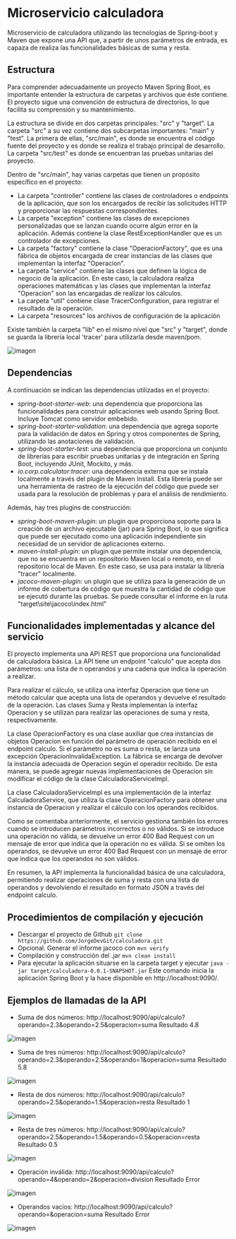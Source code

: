 # Microservicio calculadora
Microservicio de calculadora utilizando las tecnologías de Spring-boot y Maven que expone una API que, a partir de unos parámetros de entrada, es capaza de  realiza las funcionalidades básicas de suma y resta.


## Estructura
Para comprender adecuadamente un proyecto Maven Spring Boot, es importante entender la estructura de carpetas y archivos que éste contiene. El proyecto sigue una convención de estructura de directorios, lo que facilita su comprensión y su mantenimiento.

La estructura se divide en dos carpetas principales: "src" y "target". La carpeta "src" a su vez contiene dos subcarpetas importantes: "main" y "test". La primera de ellas, "src/main", es donde se encuentra el código fuente del proyecto y es donde se realiza el trabajo principal de desarrollo. La carpeta "src/test" es donde se encuentran las pruebas unitarias del proyecto.

Dentro de "src/main", hay varias carpetas que tienen un propósito específico en el proyecto:
- La carpeta "controller" contiene las clases de controladores o endpoints de la aplicación, que son los encargados de recibir las solicitudes HTTP y proporcionar las respuestas correspondientes.
- La carpeta "exception" contiene las clases de excepciones personalizadas que se lanzan cuando ocurre algún error en la aplicación. Además contiene la clase RestExceptionHandler que es un controlador de excepciones.
- La carpeta "factory" contiene la clase "OperacionFactory", que es una fábrica de objetos encargada de crear instancias de las clases que implementan la interfaz "Operacion".
- La carpeta "service" contiene las clases que definen la lógica de negocio de la aplicación. En este caso, la calculadora realiza operaciones matemáticas y las clases que implementan la interfaz "Operacion" son las encargadas de realizar los cálculos.
- La carpeta "util" contiene clase TracerConfiguration, para registrar el resultado de la operación.
- La carpeta "resources" los archivos de configuración de la aplicación

Existe también la carpeta "lib" en el mismo nivel que "src" y "target", donde se guarda la librería local 'tracer' para utilizarla desde maven/pom.

![imagen](https://user-images.githubusercontent.com/115168729/233434974-4c778540-abcb-4146-8aa2-59f109fac0ea.png)

## Dependencias
A continuación se indican las dependencias utilizadas en el proyecto:
- _spring-boot-starter-web_: una dependencia que proporciona las funcionalidades para construir aplicaciones web usando Spring Boot. Incluye Tomcat como servidor embebido.
- _spring-boot-starter-validation_: una dependencia que agrega soporte para la validación de datos en Spring y otros componentes de Spring, utilizando las anotaciones de validación.
- _spring-boot-starter-test_: una dependencia que proporciona un conjunto de librerías para escribir pruebas unitarias y de integración en Spring Boot, incluyendo JUnit, Mockito, y más.
- _io.corp.calculator:tracer_: una dependencia externa que se instala localmente a través del plugin de Maven Install. Esta librería puede ser una herramienta de rastreo de la ejecución del código que puede ser usada para la resolución de problemas y para el análisis de rendimiento.

Además, hay tres plugins de construcción:
- _spring-boot-maven-plugin_: un plugin que proporciona soporte para la creación de un archivo ejecutable (jar) para Spring Boot, lo que significa que puede ser ejecutado como una aplicación independiente sin necesidad de un servidor de aplicaciones externo.
- _maven-install-plugin_: un plugin que permite instalar una dependencia, que no se encuentra en un repositorio Maven local o remoto, en el repositorio local de Maven. En este caso, se usa para instalar la librería "tracer" localmente.
- _jacoco-maven-plugin_: un plugin que se utiliza para la generación de un informe de cobertura de código que muestra la cantidad de código que se ejecutó durante las pruebas. Se puede consultar el informe en la ruta "target\site\jacoco\index.html"

## Funcionalidades implementadas y alcance del servicio 
El proyecto implementa una API REST que proporciona una funcionalidad de calculadora básica. La API tiene un endpoint "calculo" que acepta dos parámetros: una lista de n operandos y una cadena que indica la operación a realizar.

Para realizar el cálculo, se utiliza una interfaz Operacion que tiene un método calcular que acepta una lista de operandos y devuelve el resultado de la operación. Las clases Suma y Resta implementan la interfaz Operacion y se utilizan para realizar las operaciones de suma y resta, respectivamente.

La clase OperacionFactory es una clase auxiliar que crea instancias de objetos Operacion en función del parámetro de operación recibido en el endpoint calculo. Si el parámetro no es suma o resta, se lanza una excepción OperacionInvalidaException. 
La fábrica se encarga de devolver la instancia adecuada de Operacion según el operador recibido. De esta manera, se puede agregar nuevas implementaciones de Operacion sin modificar el código de la clase CalculadoraServiceImpl.

La clase CalculadoraServiceImpl es una implementación de la interfaz CalculadoraService, que utiliza la clase OperacionFactory para obtener una instancia de Operacion y realizar el cálculo con los operandos recibidos.

Como se comentaba anteriormente, el servicio gestiona también los errores cuando se introducen parámetros incorrectos o no válidos. Si se introduce una operación no válida, se devuelve un error 400 Bad Request con un mensaje de error que indica que la operación no es válida. Si se omiten los operandos, se devuelve un error 400 Bad Request con un mensaje de error que indica que los operandos no son válidos.

En resumen, la API implementa la funcionalidad básica de una calculadora, permitiendo realizar operaciones de suma y resta con una lista de operandos y devolviendo el resultado en formato JSON a través del endpoint calculo.


## Procedimientos de compilación y ejecución 
- Descargar el proyecto de Github `git clone https://github.com/JorgeDevGit/calculadora.git`
- Opcional. Generar el informe jacoco con `mvn verify`
- Compilación y construcción del .jar `mvn clean install`
- Para ejecutar la aplicación situarse en la carpeta target y ejecutar `java -jar target/calculadora-0.0.1-SNAPSHOT.jar`
  Este comando inicia la aplicación Spring Boot y la hace disponible en http://localhost:9090/.

## Ejemplos de llamadas de la API 
- Suma de dos números: http://localhost:9090/api/calculo?operando=2.3&operando=2.5&operacion=suma
Resultado 4.8 

![imagen](https://user-images.githubusercontent.com/115168729/233455368-cf835e51-31d2-41b2-aa82-82f2994f0245.png)
-  Suma de tres números: http://localhost:9090/api/calculo?operando=2.3&operando=2.5&operando=1&operacion=suma
Resultado 5.8 

![imagen](https://user-images.githubusercontent.com/115168729/233455590-3a3bc0f1-7805-4340-ac6e-220acb49dcda.png)

- Resta de dos números: http://localhost:9090/api/calculo?operando=2.5&operando=1.5&operacion=resta
Resultado 1 

![imagen](https://user-images.githubusercontent.com/115168729/233456027-525d9164-04c9-4e7c-bb6c-3d853aa8a95c.png)

- Resta de tres números: http://localhost:9090/api/calculo?operando=2.5&operando=1.5&operando=0.5&operacion=resta
Resultado 0.5

![imagen](https://user-images.githubusercontent.com/115168729/233456223-18fe081e-b89a-44f5-9c15-8f9e80dc4972.png)

- Operación inválida: http://localhost:9090/api/calculo?operando=4&operando=2&operacion=division
Resultado Error

![imagen](https://user-images.githubusercontent.com/115168729/233456609-7bd809ac-9855-458b-9658-b0998cbe634c.png)

- Operandos vacíos: http://localhost:9090/api/calculo?operando=&operacion=suma
Resultado Error

![imagen](https://user-images.githubusercontent.com/115168729/233456773-63799616-e533-449c-8b35-ebae477a0900.png)
